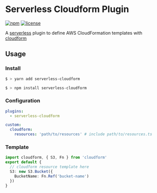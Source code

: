 # Serverless Cloudform Plugin

[![npm](https://img.shields.io/npm/v/serverless-cloudform.svg)](https://www.npmjs.com/package/serverless-cloudform)
[![license](https://img.shields.io/github/license/gcchaan/serverless-cloudform.svg)](https://github.com/gcchaan/serverless-cloudform/blob/master/LICENSE)

A [serverless](https://serverless.com) plugin to define AWS CloudFormation templates with [cloudform](https://github.com/bright/cloudform)

## Usage

### Install

```bash
$ > yarn add serverless-cloudform
```

```bash
$ > npm install serverless-cloudform
```

### Configuration

```yaml
plugins:
  - serverless-cloudform

custom:
  cloudform:
    resources: 'path/to/resources' # include path/to/resources.ts
```

### Template

```TypeScript
import cloudform, { S3, Fn } from 'cloudform'
export default {
  // cloudform resource template here
  S3: new S3.Bucket({
    BucketName: Fn.Ref('bucket-name')
  })
}
```